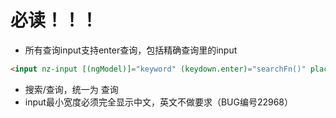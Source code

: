 # 必读！！！
- 所有查询input支持enter查询，包括精确查询里的input
```html
<input nz-input [(ngModel)]="keyword" (keydown.enter)="searchFn()" placeholder="输入关键字查询">
```
- 搜索/查询，统一为 查询
- input最小宽度必须完全显示中文，英文不做要求（BUG编号22968）